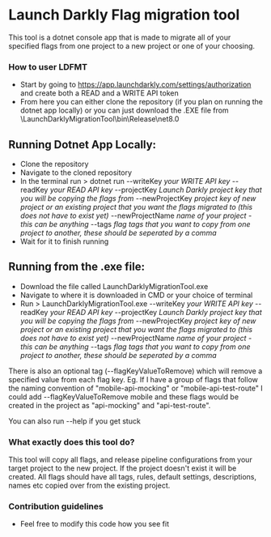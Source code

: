 # Launch Darkly Flag migration tool #

This tool is a dotnet console app that is made to migrate all of your specified flags from one project to a new project or one of your choosing.

### How to user LDFMT ###

* Start by going to https://app.launchdarkly.com/settings/authorization and create both a READ and a WRITE API token
* From here you can either clone the repository (if you plan on running the dotnet app locally) or you can just download the .EXE file from \LaunchDarklyMigrationTool\bin\Release\net8.0
## Running Dotnet App Locally: ##
* Clone the repository
* Navigate to the cloned repository
* In the terminal run > dotnet run --writeKey *your WRITE API key* --readKey *your READ API key* --projectKey *Launch Darkly project key that you will be copying the flags from* --newProjectKey *project key of new project or an existing project that you want the flags migrated to (this does not have to exist yet)* --newProjectName *name of your project - this can be anything* --tags *flag tags that you want to copy from one project to another, these should be seperated by a comma*
* Wait for it to finish running
## Running from the .exe file: ##
* Download the file called LaunchDarklyMigrationTool.exe
* Navigate to where it is downloaded in CMD or your choice of terminal
* Run > LaunchDarklyMigrationTool.exe --writeKey *your WRITE API key* --readKey *your READ API key* --projectKey *Launch Darkly project key that you will be copying the flags from* --newProjectKey *project key of new project or an existing project that you want the flags migrated to (this does not have to exist yet)* --newProjectName *name of your project - this can be anything* --tags *flag tags that you want to copy from one project to another, these should be seperated by a comma*

There is also an optional tag (--flagKeyValueToRemove) which will remove a specified value from each flag key. Eg. If I have a group of flags that follow the naming convention of "mobile-api-mocking" or "mobile-api-test-route" I could add --flagKeyValueToRemove mobile and these flags would be created in the project as "api-mocking" and "api-test-route".

You can also run --help if you get stuck

### What exactly does this tool do? ###

This tool will copy all flags, and release pipeline configurations from your target project to the new project. If the project doesn't exist it will be created. All flags should have all tags, rules, default settings, descriptions, names etc copied over from the existing project.

### Contribution guidelines ###

* Feel free to modify this code how you see fit
